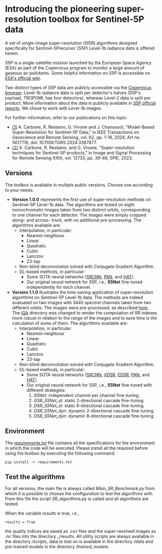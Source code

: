 # Introducing the pioneering super-resolution toolbox for Sentinel-5P data

A set of single-image super-resolution (SISR) algorithms designed specifically for Sentinel-5Precursor (S5P) Level-1b radiance data is offered herein.

S5P is a single-satellite mission launched by the European Space Agency (ESA) as part of the Copernicus program to monitor a large amount of gaseous air pollutants. Some helpful information on S5P is accessible on [ESA's official wiki](https://sentiwiki.copernicus.eu/web/s5p-mission). 

Two distinct types of S5P data are publicly accessible via the [Copernicus browser](https://browser.dataspace.copernicus.eu/?zoom=5&lat=50.16282&lng=20.78613&themeId=DEFAULT-THEME&visualizationUrl=U2FsdGVkX19w36SwRKT6qYfJpcRdRdP6X9Z8Cc7xpWPmL6BW1rnaazx1QB4tTcqiQ58clVWtTZih7gZABvqUZFPCvgWbJDDvyxY7AoIg%2BnNKuiMDflT7morMQZBHoJjg&datasetId=S2_L2A_CDAS&demSource3D=%22MAPZEN%22&cloudCoverage=30&dateMode=SINGLE): Level-1b radiance data is split per detector's halves (S5P's payload, TROPOMI, has four detectors), whereas Level-2 data is split per product. More information about the data is publicly available in [S5P official reports](https://sentiwiki.copernicus.eu/web/s5p-documents). We chose to work with Level-1b images.

For further information, refer to our publications on this topic:
* [[1]](https://ieeexplore.ieee.org/document/10499875?source=authoralert) A. Carbone, R. Restaino, G. Vivone and J. Chanussot, "Model-Based Super-Resolution for Sentinel-5P Data," in IEEE Transactions on Geoscience and Remote Sensing, vol. 62, pp. 1-16, 2024, Art no. 5617716, doi: 10.1109/TGRS.2024.3387877.
* [[2]](https://www.spiedigitallibrary.org/conference-proceedings-of-spie/12733/1273306/Super-resolution-techniques-for-Sentinel-5Pproducts/10.1117/12.2684083.short#_=_) A. Carbone, R. Restaino, and G. Vivone, "Super-resolution techniques for Sentinel-5P products," in Image and Signal Processing for Remote Sensing XXIX, vol. 12733, pp. 39-48, SPIE, 2023. 

## Versions
The toolbox is available in multiple public versions. Choose one according to your needs.

* **Version 1.0.0** represents the first use of super-resolution methods on Sentinel-5P Level-1b data. The algorithms are tested on eight monochromatic images taken from two distinct orbits, corresponding to one channel for each detector. The images were simply cropped along- and across- track, with no additional pre-processing. 
The algorithms available are:
  - Interpolation, in particular:
    + Nearest-neighbour
    + Linear
    + Quadratic
    + Cubic 
    + Lanczos
    + 23-tap
  - Non-blind deconvolution solved with Conjugate Gradient Algorithm.
  - DL-based methods, in particular:
    + Some SOTA neural networks ([SRCNN](https://arxiv.org/abs/1501.00092), [PAN](https://arxiv.org/abs/2010.01073), and [HAT](https://arxiv.org/abs/2205.04437)).
    + Our original neural network for S5P, i.e., **S5Net** fine-tuned independently for each channel.
* **Version 1.1.0** illustrates the time-saving application of super-resolution algorithms on Sentinel-5P Level-1b data. The methods are indeed evaluated on two images with 3445 spectral channels taken from two different orbits. The images were pre-processed, as described [here](/S5P_SISR_Toolbox_1_1_0/data). The [IQA](/S5P_SISR_Toolbox_1_1_0/scripts/IQA) directory was changed to render the computation of RR indexes more robust in relation to the range of the images and to save time is the calculation of some of them.
The algorithms available are:
  - Interpolation, in particular:
    + Nearest-neighbour
    + Linear
    + Quadratic
    + Cubic 
    + Lanczos
    + 23-tap
  - Non-blind deconvolution solved with Conjugate Gradient Algorithm.
  - DL-based methods, in particular:
    + Some SOTA neural networks ([SRCNN](https://arxiv.org/abs/1501.00092), [VDSR](https://arxiv.org/abs/1511.04587), [EDSR](https://arxiv.org/abs/1707.02921), [PAN](https://arxiv.org/abs/2010.01073), and [HAT](https://arxiv.org/abs/2205.04437)).
    + Our original neural network for S5P, i.e., **S5Net** fine-tuned with different strategies:
      1. _S5Net_: independent channel per channel fine-tuning.
      2. _GSR_S5Net_st_: static 2-directional cascade fine-tuning.
      3. _DSR_S5Net_st_: static 8-directional cascade fine-tuning.
      4. _GSR_S5Net_dyn_: dynamic 2-directional cascade fine-tuning.
      5. _DSR_S5Net_dyn_: dynamic 8-directional cascade fine-tuning.

## Environment
The [_requirements.txt_](/requirements.txt) file contains all the specifications for the environment in which the code will be executed. Please install all the required before using the toolbox by executing the following command:

```
pip install -r requirements.txt
```

## Test the algorithms
For all versions, the main file is always called _Main_SR_Benchmark.py_ from which it is possible to choose the configuration to test the algorithms with. From this file the script _SR_algorithms.py_ is called and all algorithms are tested. 

When the variable _results_ is true, i.e.,
```
results = True
```
the quality indices are saved as .csv files and the super-resolved images as .nc files into the directory _/results. All utility scripts are always available in the directory _/scripts_, data to test on is available in the directory _/data_ and pre-trained models in the directory _/trained_models_.
